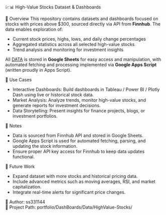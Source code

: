 💹📊 High-Value Stocks Dataset & Dashboards

🧠 Overview
This repository contains datasets and dashboards focused on stocks with prices above $300, sourced directly via API from **Finnhub**. The data enables exploration of:

- Current stock prices, highs, lows, and daily change percentages
- Aggregated statistics across all selected high-value stocks
- Trend analysis and monitoring for investment insights

All [DATA](https://docs.google.com/spreadsheets/d/1-4N6rloj-cpTclJ4fiw1zPLQjaNtDxSYOMQUz21pgJ0/edit?gid=0#gid=0) is stored in **Google Sheets** for easy access and manipulation, with automated fetching and processing implemented via **Google Apps Script** (written proudly in Apps Script).

🔧 Use Cases
- Interactive Dashboards: Build dashboards in Tableau / Power BI / Plotly Dash using live or historical stock data.
- Market Analysis: Analyze trends, monitor high-value stocks, and generate reports for investment decisions.
- Data Storytelling: Present insights for finance projects, blogs, or investment portfolios.

📌 Notes
- Data is sourced from Finnhub API and stored in Google Sheets.
- Google Apps Script is used for automated fetching, parsing, and updating the stock information.
- Ensure proper API key access for Finnhub to keep data updates functional.

🚀 Future Work
- Expand dataset with more stocks and historical pricing data.
- Include advanced metrics such as moving averages, RSI, and market capitalization.
- Integrate real-time alerts for significant price changes.

👤 Author: ss331144  
📂 Project Path: portfolio/DashBoards/Data/HighValue-Stocks/
